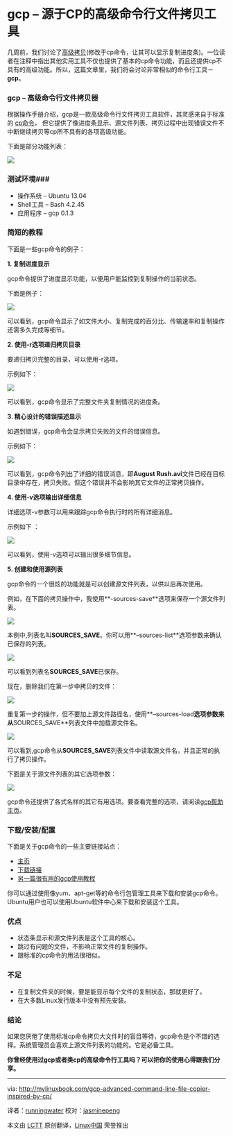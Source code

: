 gcp – 源于CP的高级命令行文件拷贝工具
================================================================================
几周前，我们讨论了[高级拷贝][1](修改于cp命令，让其可以显示复制进度条)。一位读者在注释中指出其他实用工具不仅也提供了基本的cp命令功能，而且还提供cp不具有的高级功能。所以，这篇文章里，我们将会讨论非常相似的命令行工具－**gcp**。

### gcp – 高级命令行文件拷贝器 ###

根据操作手册介绍，gcp是一款高级命令行文件拷贝工具软件，其灵感来自于标准的 [cp命令][2]， 但它提供了像进度条显示、源文件列表、拷贝过程中出现错误文件不中断继续拷贝等cp所不具有的各项高级功能。

下面是部分功能列表：

![](http://mylinuxbook.com/wp-content/uploads/2013/10/gcp-main.png)

### 测试环境###

- 操作系统 – Ubuntu 13.04
- Shell工具 – Bash 4.2.45
- 应用程序 – gcp 0.1.3

### 简短的教程 ###

下面是一些gcp命令的例子：

**1. 复制进度显示**

gcp命令提供了进度显示功能，以便用户能监控到复制操作的当前状态。

下面是例子：

![](http://mylinuxbook.com/wp-content/uploads/2013/10/gcp-1.png)

可以看到，gcp命令显示了如文件大小、复制完成的百分比、传输速率和复制操作还需多久完成等细节。

**2. 使用-r选项递归拷贝目录**

要递归拷贝完整的目录，可以使用-r选项。

示例如下：

![](http://mylinuxbook.com/wp-content/uploads/2013/10/gcp-2.png)

可以看到，gcp命令显示了完整文件夹复制情况的进度条。

**3. 精心设计的错误描述显示**

如遇到错误，gcp命令会显示拷贝失败的文件的错误信息。

示例如下：

![](http://mylinuxbook.com/wp-content/uploads/2013/10/gcp-3.png)

可以看到，gcp命令列出了详细的错误消息，即**August Rush.avi**文件已经在目标目录中存在，拷贝失败。但这个错误并不会影响其它文件的正常拷贝操作。

**4. 使用-v选项输出详细信息**

详细选项-v参数可以用来跟踪gcp命令执行时的所有详细消息。

示例如下 ：

![](http://mylinuxbook.com/wp-content/uploads/2013/10/gcp-4.png)

可以看到，使用-v选项可以输出很多细节信息。

**5. 创建和使用源列表**

gcp命令的一个很炫的功能就是可以创建源文件列表，以供以后再次使用。

例如，在下面的拷贝操作中，我使用**-sources-save**选项来保存一个源文件列表。

![](http://mylinuxbook.com/wp-content/uploads/2013/10/gcp-5-1.png)

本例中,列表名叫**SOURCES_SAVE**。你可以用**–sources-list**选项参数来确认已保存的列表。

![](http://mylinuxbook.com/wp-content/uploads/2013/10/gcp-5-3.png)

可以看到列表名**SOURCES_SAVE**已保存。

现在，删除我们在第一步中拷贝的文件：

![](http://mylinuxbook.com/wp-content/uploads/2013/10/gcp-5-2.png)

重复第一步的操作，但不要加上源文件路径名，使用**–sources-load**选项参数来从**SOURCES_SAVE**列表文件中加载源文件名。

![](http://mylinuxbook.com/wp-content/uploads/2013/10/gcp-5-4.png)

可以看到,gcp命令从**SOURCES_SAVE**列表文件中读取源文件名，并且正常的执行了拷贝操作。

下面是关于源文件列表的其它选项参数：

![](http://mylinuxbook.com/wp-content/uploads/2013/10/gcp-5-5.png)

gcp命令还提供了各式名样的其它有用选项。要查看完整的选项，请阅读[gcp帮助主页][3]。

### 下载/安装/配置 ###

下面是关于gcp命令的一些主要链接站点：

- [主页][4]
- [下载链接][5]
- [另一篇很有用的gcp使用教程][6]

你可以通过使用像yum、apt-get等的命令行包管理工具来下载和安装gcp命令。Ubuntu用户也可以使用Ubuntu软件中心来下载和安装这个工具。

### 优点 ###

- 状态条显示和源文件列表是这个工具的核心。
- 跳过有问题的文件，不影响正常文件的复制操作。
- 跟标准的cp命令的用法很相似。

### 不足 ###

- 在复制文件夹的时候，要是能显示每个文件的复制状态，那就更好了。
- 在大多数Linux发行版本中没有预先安装。

### 结论 ###

如果您厌倦了使用标准cp命令拷贝大文件时的盲目等待，gcp命令是个不错的选择。系统管理员会喜欢上源文件列表的功能的。它是必备工具。

**你曾经使用过gcp或者类cp的高级命令行工具吗？可以把你的使用心得跟我们分享。**

--------------------------------------------------------------------------------

via: http://mylinuxbook.com/gcp-advanced-command-line-file-copier-inspired-by-cp/

译者：[runningwater](https://github.com/runningwater) 校对：[jasminepeng](https://github.com/jasminepeng)

本文由 [LCTT](https://github.com/LCTT/TranslateProject) 原创翻译，[Linux中国](http://linux.cn/) 荣誉推出

[1]:http://mylinuxbook.com/advanced-copy-cp-command/
[2]:http://www.cyberciti.biz/faq/cp-copy-command-in-unix-examples/
[3]:http://manpages.ubuntu.com/manpages/precise/en/man1/gcp.1.html
[4]:http://wiki.goffi.org/wiki/Gcp/en
[5]:http://wiki.goffi.org/wiki/Gcp/en
[6]:http://www.hecticgeek.com/2012/03/gcp-command-line-file-copy-ubuntu-linux/

